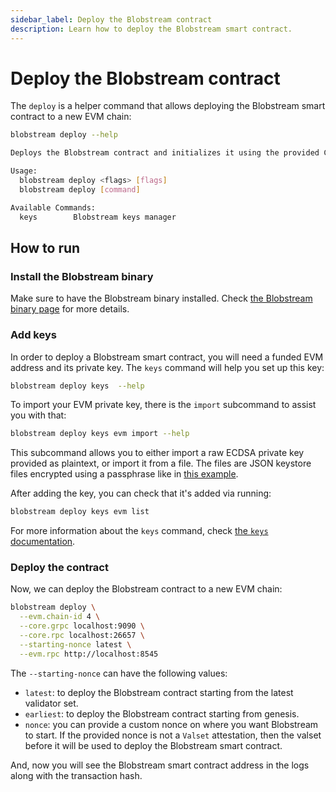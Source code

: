 ```yaml
---
sidebar_label: Deploy the Blobstream contract
description: Learn how to deploy the Blobstream smart contract.
---
```


# Deploy the Blobstream contract

<!-- markdownlint-disable MD013 -->

The `deploy` is a helper command that allows deploying the Blobstream smart contract to a new EVM chain:

```sh
blobstream deploy --help

Deploys the Blobstream contract and initializes it using the provided Celestia chain

Usage:
  blobstream deploy <flags> [flags]
  blobstream deploy [command]

Available Commands:
  keys        Blobstream keys manager
```

## How to run

### Install the Blobstream binary

Make sure to have the Blobstream binary installed. Check [the Blobstream binary page](https://docs.celestia.org/nodes/blobstream-binary) for more details.

### Add keys

In order to deploy a Blobstream smart contract, you will need a funded EVM address and its private key. The `keys` command will help you set up this key:

```sh
blobstream deploy keys  --help
```

To import your EVM private key, there is the `import` subcommand to assist you with that:

```sh
blobstream deploy keys evm import --help
```

This subcommand allows you to either import a raw ECDSA private key provided as plaintext, or import it from a file. The files are JSON keystore files encrypted using a passphrase like in [this example](https://geth.ethereum.org/docs/developers/dapp-developer/native-accounts).

After adding the key, you can check that it's added via running:

```sh
blobstream deploy keys evm list
```

For more information about the `keys` command, check [the `keys` documentation](https://docs.celestia.org/nodes/blobstream-keys).

### Deploy the contract

Now, we can deploy the Blobstream contract to a new EVM chain:

```sh
blobstream deploy \
  --evm.chain-id 4 \
  --core.grpc localhost:9090 \
  --core.rpc localhost:26657 \
  --starting-nonce latest \
  --evm.rpc http://localhost:8545
```

The `--starting-nonce` can have the following values:

- `latest`: to deploy the Blobstream contract starting from the latest validator set.
- `earliest`: to deploy the Blobstream contract starting from genesis.
- `nonce`: you can provide a custom nonce on where you want Blobstream to start. If the provided nonce is not a `Valset` attestation, then the valset before it will be used to deploy the Blobstream smart contract.

And, now you will see the Blobstream smart contract address in the logs along with the transaction hash.
